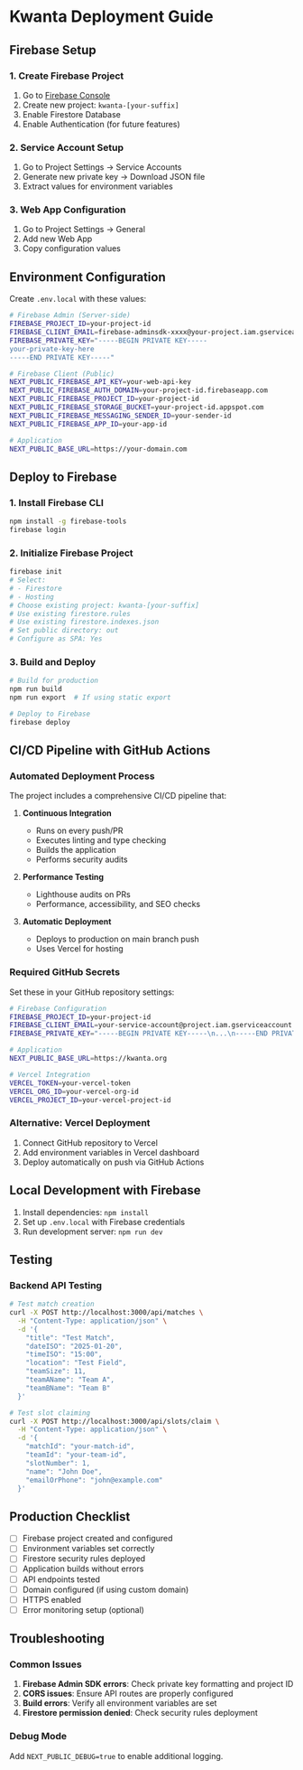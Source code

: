 # Kwanta Deployment Guide

## Firebase Setup

### 1. Create Firebase Project
1. Go to [Firebase Console](https://console.firebase.google.com)
2. Create new project: `kwanta-[your-suffix]`
3. Enable Firestore Database
4. Enable Authentication (for future features)

### 2. Service Account Setup
1. Go to Project Settings → Service Accounts
2. Generate new private key → Download JSON file
3. Extract values for environment variables

### 3. Web App Configuration
1. Go to Project Settings → General
2. Add new Web App
3. Copy configuration values

## Environment Configuration

Create `.env.local` with these values:

```bash
# Firebase Admin (Server-side)
FIREBASE_PROJECT_ID=your-project-id
FIREBASE_CLIENT_EMAIL=firebase-adminsdk-xxxx@your-project.iam.gserviceaccount.com
FIREBASE_PRIVATE_KEY="-----BEGIN PRIVATE KEY-----
your-private-key-here
-----END PRIVATE KEY-----"

# Firebase Client (Public)
NEXT_PUBLIC_FIREBASE_API_KEY=your-web-api-key
NEXT_PUBLIC_FIREBASE_AUTH_DOMAIN=your-project-id.firebaseapp.com
NEXT_PUBLIC_FIREBASE_PROJECT_ID=your-project-id
NEXT_PUBLIC_FIREBASE_STORAGE_BUCKET=your-project-id.appspot.com
NEXT_PUBLIC_FIREBASE_MESSAGING_SENDER_ID=your-sender-id
NEXT_PUBLIC_FIREBASE_APP_ID=your-app-id

# Application
NEXT_PUBLIC_BASE_URL=https://your-domain.com
```

## Deploy to Firebase

### 1. Install Firebase CLI
```bash
npm install -g firebase-tools
firebase login
```

### 2. Initialize Firebase Project
```bash
firebase init
# Select:
# - Firestore
# - Hosting
# Choose existing project: kwanta-[your-suffix]
# Use existing firestore.rules
# Use existing firestore.indexes.json
# Set public directory: out
# Configure as SPA: Yes
```

### 3. Build and Deploy
```bash
# Build for production
npm run build
npm run export  # If using static export

# Deploy to Firebase
firebase deploy
```

## CI/CD Pipeline with GitHub Actions

### Automated Deployment Process

The project includes a comprehensive CI/CD pipeline that:

1. **Continuous Integration**
   - Runs on every push/PR
   - Executes linting and type checking
   - Builds the application
   - Performs security audits

2. **Performance Testing**
   - Lighthouse audits on PRs
   - Performance, accessibility, and SEO checks

3. **Automatic Deployment**
   - Deploys to production on main branch push
   - Uses Vercel for hosting

### Required GitHub Secrets

Set these in your GitHub repository settings:

```bash
# Firebase Configuration
FIREBASE_PROJECT_ID=your-project-id
FIREBASE_CLIENT_EMAIL=your-service-account@project.iam.gserviceaccount.com  
FIREBASE_PRIVATE_KEY="-----BEGIN PRIVATE KEY-----\n...\n-----END PRIVATE KEY-----\n"

# Application
NEXT_PUBLIC_BASE_URL=https://kwanta.org

# Vercel Integration
VERCEL_TOKEN=your-vercel-token
VERCEL_ORG_ID=your-vercel-org-id
VERCEL_PROJECT_ID=your-vercel-project-id
```

### Alternative: Vercel Deployment

1. Connect GitHub repository to Vercel
2. Add environment variables in Vercel dashboard
3. Deploy automatically on push via GitHub Actions

## Local Development with Firebase

1. Install dependencies: `npm install`
2. Set up `.env.local` with Firebase credentials
3. Run development server: `npm run dev`

## Testing

### Backend API Testing
```bash
# Test match creation
curl -X POST http://localhost:3000/api/matches \
  -H "Content-Type: application/json" \
  -d '{
    "title": "Test Match",
    "dateISO": "2025-01-20",
    "timeISO": "15:00",
    "location": "Test Field",
    "teamSize": 11,
    "teamAName": "Team A",
    "teamBName": "Team B"
  }'

# Test slot claiming
curl -X POST http://localhost:3000/api/slots/claim \
  -H "Content-Type: application/json" \
  -d '{
    "matchId": "your-match-id",
    "teamId": "your-team-id",
    "slotNumber": 1,
    "name": "John Doe",
    "emailOrPhone": "john@example.com"
  }'
```

## Production Checklist

- [ ] Firebase project created and configured
- [ ] Environment variables set correctly
- [ ] Firestore security rules deployed
- [ ] Application builds without errors
- [ ] API endpoints tested
- [ ] Domain configured (if using custom domain)
- [ ] HTTPS enabled
- [ ] Error monitoring setup (optional)

## Troubleshooting

### Common Issues

1. **Firebase Admin SDK errors**: Check private key formatting and project ID
2. **CORS issues**: Ensure API routes are properly configured
3. **Build errors**: Verify all environment variables are set
4. **Firestore permission denied**: Check security rules deployment

### Debug Mode
Add `NEXT_PUBLIC_DEBUG=true` to enable additional logging.